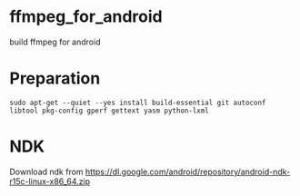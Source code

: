 # ffmpeg_for_android

build ffmpeg for android

# Preparation

```
sudo apt-get --quiet --yes install build-essential git autoconf libtool pkg-config gperf gettext yasm python-lxml
```
# NDK

Download ndk from <https://dl.google.com/android/repository/android-ndk-r15c-linux-x86_64.zip>
